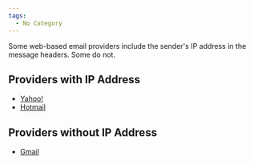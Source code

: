 ```yaml
---
tags:
  - No Category
---
```

Some web-based email providers include the sender's IP address in the
message headers. Some do not.

## Providers with IP Address

- [Yahoo!](yahoo!_mail_header_format.md)
- [Hotmail](hotmail_header_format.md)

## Providers without IP Address

- [Gmail](gmail_header_format.md)